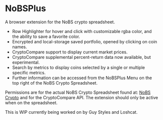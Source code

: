 # NoBSPlus
A browser extension for the NoBS crypto spreadsheet.

* Row Highlighter for hover and click with customizable rgba color, and the ability to save a favorite color.
* Encrypted and local-storage saved portfolio, opened by clicking on coin names.
* CryptoCompare support to display current market prices.
* CryptoCompare supplemental percent-return data now available, but experimental.
* Search by metrics to display coins selected by a single or multiple specific metrics.
* Further information can be accessed from the NoBSPlus Menu on the top right of the NoBS Crypto Spreadsheet.

Permissions are for the actual NoBS Crypto Spreadsheet found at: [NoBS Crypto](https://docs.google.com/spreadsheets/u/2/d/e/2PACX-1vTaQSEXx7nayY6FJ8O4icWjTKhQGG4Oup8L7lDy7Pb5oLa2Y-Bv-c_MyFa7kVomltx_aOBw-caJoq47/pubhtml) and for the CryptoCompare API.
The extension should only be active when on the spreadsheet.

This is WIP currently being worked on by Guy Styles and Loshcat.
